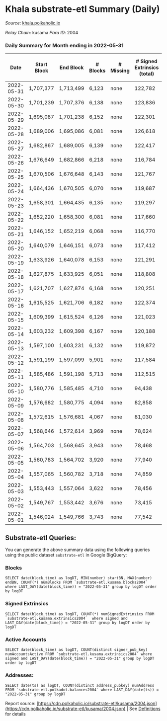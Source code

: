 # Khala substrate-etl Summary (Daily)

_Source_: [khala.polkaholic.io](https://khala.polkaholic.io)

*Relay Chain*: kusama
*Para ID*: 2004



### Daily Summary for Month ending in 2022-05-31


| Date | Start Block | End Block | # Blocks | # Missing | # Signed Extrinsics (total) | # Active Accounts | # Addresses with Balances | # Events | # Transfers | # XCM Transfers In | # XCM Transfers Out |
| ---- | ----------- | --------- | -------- | --------- | --------------------------- | ----------------- | ------------------------- | -------- | ----------- | ------------------ | ------------------- |
| 2022-05-31 | 1,707,377 | 1,713,499 | 6,123 | none  | 122,782 | 2,309 | 15,917 | 1,283,476 | 2,294 ($429,312.71) | 9 ($11,526.65) | 8 ($268.90) |
| 2022-05-30 | 1,701,239 | 1,707,376 | 6,138 | none  | 123,836 | 2,287 | 15,890 | 1,291,601 | 2,115 ($259,597.13) | 21 ($2,323.88) | 15 ($974.70) |
| 2022-05-29 | 1,695,087 | 1,701,238 | 6,152 | none  | 122,301 | 2,195 | 15,871 | 1,275,307 | 1,839 ($285,531.71) | 18 ($1,362.13) | 13 ($284.55) |
| 2022-05-28 | 1,689,006 | 1,695,086 | 6,081 | none  | 126,618 | 2,143 | 15,857 | 1,306,391 | 1,740 ($194,668.80) | 17 ($212.36) | 15 ($391.42) |
| 2022-05-27 | 1,682,867 | 1,689,005 | 6,139 | none  | 122,417 | 2,242 | 15,839 | 1,276,683 | 1,811 ($813,910.51) | 5 ($394.62) | 13 ($855.67) |
| 2022-05-26 | 1,676,649 | 1,682,866 | 6,218 | none  | 116,784 | 2,176 | 15,825 | 1,222,577 | 1,797 ($241,095.74) | 14 ($1,379.93) | 20 ($3,316.16) |
| 2022-05-25 | 1,670,506 | 1,676,648 | 6,143 | none  | 121,767 | 2,226 | 15,804 | 1,269,638 | 1,944 ($243,040.09) | 6 ($706.34) | 12 ($508.62) |
| 2022-05-24 | 1,664,436 | 1,670,505 | 6,070 | none  | 119,687 | 2,209 | 15,790 | 1,253,296 | 1,896 ($361,876.57) | 22 ($2,761.33) | 26 ($1,546.08) |
| 2022-05-23 | 1,658,301 | 1,664,435 | 6,135 | none  | 119,297 | 2,213 | 15,768 | 1,254,308 | 2,025 ($167,114.01) | 16 ($2,696.78) | 12 ($254.99) |
| 2022-05-22 | 1,652,220 | 1,658,300 | 6,081 | none  | 117,660 | 2,124 | 15,740 | 1,240,854 | 1,717 ($96,958.22) | 3 ($463.04) | 6 ($218.77) |
| 2022-05-21 | 1,646,152 | 1,652,219 | 6,068 | none  | 116,770 | 2,118 | 15,713 | 1,233,028 | 1,746 ($152,893.75) | 6 ($387.97) | 5 ($274.15) |
| 2022-05-20 | 1,640,079 | 1,646,151 | 6,073 | none  | 117,412 | 2,208 | 15,649 | 1,238,501 | 2,017 ($176,955.05) | 8 ($1,207.55) | 10 ($2,364.79) |
| 2022-05-19 | 1,633,926 | 1,640,078 | 6,153 | none  | 121,291 | 2,122 | 15,625 | 1,259,615 | 1,783 ($304,822.38) | 11 ($3,079.19) | 19 ($2,244.82) |
| 2022-05-18 | 1,627,875 | 1,633,925 | 6,051 | none  | 118,808 | 2,141 | 15,565 | 1,238,514 | 2,060 ($614,124.09) | 19 ($2,505.86) | 23 ($4,088.57) |
| 2022-05-17 | 1,621,707 | 1,627,874 | 6,168 | none  | 120,251 | 2,122 | 15,494 | 1,261,314 | 2,064 ($457,626.76) | 24 ($4,113.14) | 20 ($345.90) |
| 2022-05-16 | 1,615,525 | 1,621,706 | 6,182 | none  | 122,374 | 2,130 | 15,453 | 1,273,084 | 2,324 ($474,645.19) | 27 ($1,786.25) | 29 ($1,555.81) |
| 2022-05-15 | 1,609,399 | 1,615,524 | 6,126 | none  | 121,023 | 2,021 | 15,284 | 1,255,842 | 2,003 ($1,709,328.49) | 9 ($2,855.28) |   |
| 2022-05-14 | 1,603,232 | 1,609,398 | 6,167 | none  | 120,188 | 1,971 | 15,234 | 1,261,441 | 2,001 ($2,235,746.20) | 4 ($1,543.32) |   |
| 2022-05-13 | 1,597,100 | 1,603,231 | 6,132 | none  | 119,872 | 2,046 | 15,182 | 1,256,547 | 2,191 ($3,687,030.80) | 6 ($2,198.49) |   |
| 2022-05-12 | 1,591,199 | 1,597,099 | 5,901 | none  | 117,584 | 1,993 | 15,153 | 1,228,553 | 2,073 ($1,796,878.49) | 17 ($4,129.69) |   |
| 2022-05-11 | 1,585,486 | 1,591,198 | 5,713 | none  | 112,515 | 1,984 | 15,138 | 1,178,539 | 2,227 ($2,501,213.96) | 12 ($3,781.03) |   |
| 2022-05-10 | 1,580,776 | 1,585,485 | 4,710 | none  | 94,438 | 1,991 | 15,115 | 990,318 | 2,200 ($6,874,696.05) | 9 ($1,421.75) |   |
| 2022-05-09 | 1,576,682 | 1,580,775 | 4,094 | none  | 82,858 | 1,925 | 15,076 | 864,293 | 2,096 ($2,138,852.06) | 8 ($1,584.03) |   |
| 2022-05-08 | 1,572,615 | 1,576,681 | 4,067 | none  | 81,030 | 1,806 | 15,034 | 843,883 | 1,707 ($1,948,141.79) | 2 ($1,690.76) |   |
| 2022-05-07 | 1,568,646 | 1,572,614 | 3,969 | none  | 78,624 | 1,834 | 14,997 | 815,438 | 1,761 ($2,155,432.06) | 7 ($3,832.80) |   |
| 2022-05-06 | 1,564,703 | 1,568,645 | 3,943 | none  | 78,468 | 1,810 | 14,965 | 816,565 | 1,860 ($1,363,657.47) | 4 ($1,388.40) |   |
| 2022-05-05 | 1,560,783 | 1,564,702 | 3,920 | none  | 77,940 | 1,849 | 14,941 | 811,419 | 2,001 ($1,208,373.62) | 5 ($876.97) |   |
| 2022-05-04 | 1,557,065 | 1,560,782 | 3,718 | none  | 74,859 | 1,785 | 14,888 | 778,960 | 1,983 ($1,265,339.09) | 10 ($3,189.40) |   |
| 2022-05-03 | 1,553,443 | 1,557,064 | 3,622 | none  | 78,456 | 1,700 | 14,861 | 783,044 | 1,789 ($797,529.33) | 8 ($1,753.35) |   |
| 2022-05-02 | 1,549,767 | 1,553,442 | 3,676 | none  | 73,415 | 1,573 | 14,843 | 757,318 | 1,509 ($2,693,542.30) | 8 ($1,934.85) |   |
| 2022-05-01 | 1,546,024 | 1,549,766 | 3,743 | none  | 77,542 | 1,620 | 14,812 | 982,008 | 1,538 ($1,163,165.42) | 3 ($108.38) |   |

## Substrate-etl Queries:
You can generate the above summary data using the following queries using the public dataset `substrate-etl` in Google BigQuery:


### Blocks
```
SELECT date(block_time) as logDT, MIN(number) startBN, MAX(number) endBN, COUNT(*) numBlocks FROM `substrate-etl.kusama.blocks2004`  where LAST_DAY(date(block_time)) = "2022-05-31" group by logDT order by logDT
```


### Signed Extrinsics
```
SELECT date(block_time) as logDT, COUNT(*) numSignedExtrinsics FROM `substrate-etl.kusama.extrinsics2004`  where signed and LAST_DAY(date(block_time)) = "2022-05-31" group by logDT order by logDT
```


### Active Accounts
```
SELECT date(block_time) as logDT, COUNT(distinct signer_pub_key) numAccountsActive FROM `substrate-etl.kusama.extrinsics2004` where signed and LAST_DAY(date(block_time)) = "2022-05-31" group by logDT order by logDT
```


### Addresses:
```
SELECT date(ts) as logDT, COUNT(distinct address_pubkey) numAddress FROM `substrate-etl.polkadot.balances2004` where LAST_DAY(date(ts)) = "2022-05-31" group by logDT
```



Report source: [https://cdn.polkaholic.io/substrate-etl/kusama/2004.json](https://cdn.polkaholic.io/substrate-etl/kusama/2004.json) | See [Definitions](/DEFINITIONS.md) for details

